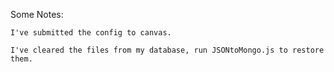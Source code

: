 Some Notes: 

	I've submitted the config to canvas.
	
	I've cleared the files from my database, run JSONtoMongo.js to restore them.